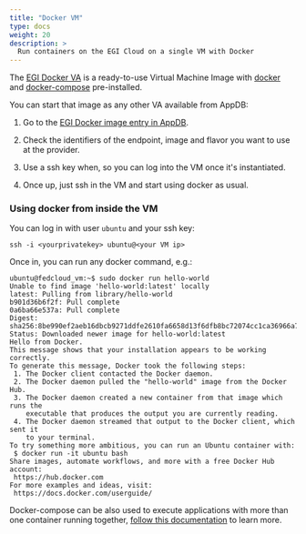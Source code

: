 ```yaml
---
title: "Docker VM"
type: docs
weight: 20
description: >
  Run containers on the EGI Cloud on a single VM with Docker
---
```


The [EGI Docker
VA](https://appdb.egi.eu/store/vappliance/egi.docker.ubuntu.16.04) is a
ready-to-use Virtual Machine Image with
[docker](https://www.docker.com/) and
[docker-compose](https://docs.docker.com/compose/) pre-installed.

You can start that image as any other VA available from AppDB:

1. Go to the [EGI Docker image entry in
   AppDB](https://appdb.egi.eu/store/vappliance/docker.ubuntu.16.04).

1. Check the identifiers of the endpoint, image and flavor you want to
   use at the provider.

1. Use a ssh key when, so you can log into the VM once it\'s
   instantiated.

1. Once up, just ssh in the VM and start using docker as usual.

### Using docker from inside the VM

You can log in with user `ubuntu` and your ssh key:

``` {.console}
ssh -i <yourprivatekey> ubuntu@<your VM ip>
```

Once in, you can run any docker command, e.g.:

``` {.console}
ubuntu@fedcloud_vm:~$ sudo docker run hello-world
Unable to find image 'hello-world:latest' locally
latest: Pulling from library/hello-world
b901d36b6f2f: Pull complete
0a6ba66e537a: Pull complete
Digest: sha256:8be990ef2aeb16dbcb9271ddfe2610fa6658d13f6dfb8bc72074cc1ca36966a7
Status: Downloaded newer image for hello-world:latest
Hello from Docker.
This message shows that your installation appears to be working correctly.
To generate this message, Docker took the following steps:
 1. The Docker client contacted the Docker daemon.
 2. The Docker daemon pulled the "hello-world" image from the Docker Hub.
 3. The Docker daemon created a new container from that image which runs the
    executable that produces the output you are currently reading.
 4. The Docker daemon streamed that output to the Docker client, which sent it
    to your terminal.
To try something more ambitious, you can run an Ubuntu container with:
 $ docker run -it ubuntu bash
Share images, automate workflows, and more with a free Docker Hub account:
 https://hub.docker.com
For more examples and ideas, visit:
 https://docs.docker.com/userguide/
```

Docker-compose can be also used to execute applications with more than one container
running together, [follow this documentation](https://docs.docker.com/compose/)
to learn more.
